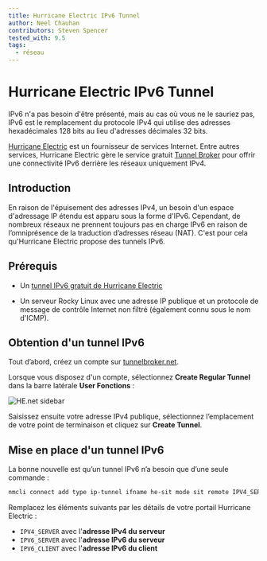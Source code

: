 ```yaml
---
title: Hurricane Electric IPv6 Tunnel
author: Neel Chauhan
contributors: Steven Spencer
tested_with: 9.5
tags:
  - réseau
---
```


# Hurricane Electric IPv6 Tunnel

IPv6 n'a pas besoin d'être présenté, mais au cas où vous ne le sauriez pas, IPv6 est le remplacement du protocole IPv4 qui utilise des adresses hexadécimales 128 bits au lieu d'adresses décimales 32 bits.

[Hurricane Electric](https://he.net) est un fournisseur de services Internet. Entre autres services, Hurricane Electric gère le service gratuit [Tunnel Broker](https://tunnelbroker.net/) pour offrir une connectivité IPv6 derrière les réseaux uniquement IPv4.

## Introduction

En raison de l'épuisement des adresses IPv4, un besoin d'un espace d'adressage IP étendu est apparu sous la forme d'IPv6. Cependant, de nombreux réseaux ne prennent toujours pas en charge IPv6 en raison de l’omniprésence de la traduction d’adresses réseau (NAT). C'est pour cela qu'Hurricane Electric propose des tunnels IPv6.

## Prérequis

- Un [tunnel IPv6 gratuit de Hurricane Electric](https://tunnelbroker.net/)

- Un serveur Rocky Linux avec une adresse IP publique et un protocole de message de contrôle Internet non filtré (également connu sous le nom d'ICMP).

## Obtention d'un tunnel IPv6

Tout d’abord, créez un compte sur [tunnelbroker.net](https://tunnelbroker.net/).

Lorsque vous disposez d'un compte, sélectionnez **Create Regular Tunnel** dans la barre latérale **User Fonctions** :

![HE.net sidebar](../images/henet_1.png)

Saisissez ensuite votre adresse IPv4 publique, sélectionnez l’emplacement de votre point de terminaison et cliquez sur **Create Tunnel**.

## Mise en place d'un tunnel IPv6

La bonne nouvelle est qu’un tunnel IPv6 n’a besoin que d’une seule commande :

```bash
nmcli connect add type ip-tunnel ifname he-sit mode sit remote IPV4_SERVER ipv4.method disabled ipv6.method manual ipv6.address IPV6_CLIENT ipv6.gateway IPV6_SERVER
```

Remplacez les éléments suivants par les détails de votre portail Hurricane Electric :

- `IPV4_SERVER` avec l'**adresse IPv4 du serveur**
- `IPV6_SERVER` avec l'**adresse IPv6 du serveur**
- `IPV6_CLIENT` avec l'**adresse IPv6 du client**

